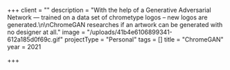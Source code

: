 +++
client = ""
description = "With the help of a Generative Adversarial Network — trained on a data set of chrometype logos – new logos are generated.\n\nChromeGAN researches if an artwork can be generated with no designer at all."
image = "/uploads/41b4e6106899341-612a185d0f69c.gif"
projectType = "Personal"
tags = []
title = "ChromeGAN"
year = 2021

+++
